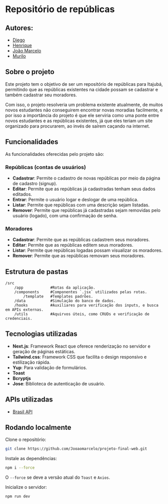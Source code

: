 # Repositório de repúblicas

## Autores: 
- [Diego](https://github.com/ValimD)
- [Henrique](https://github.com/HenriUz)
- [João Marcelo](https://github.com/Jooaomarcelo)
- [Murilo](https://github.com/gebra04)

## Sobre o projeto
Este projeto tem o objetivo de ser um repositório de repúblicas para Itajubá, permitindo que as repúblicas existentes na cidade possam se cadastrar e também cadastrar seu moradores.

Com isso, o projeto resolveria um problema existente atualmente, de muitos novos estudantes não conseguirem encontrar novas moradias facilmente, e por isso a importância do projeto é que ele serviria como uma ponte entre novos estudantes e as repúblicas existentes, já que eles teriam um site organizado para procurarem, ao invés de saírem caçando na internet. 

## Funcionalidades
As funcionalidades oferecidas pelo projeto são:

### Repúblicas (contas de usuários)
- **Cadastrar**: Permite o cadastro de novas repúblicas por meio da página de cadastro (signup).
- **Editar**: Permite que as repúblicas já cadastradas tenham seus dados editados.
- **Entrar**: Permite o usuário logar e deslogar de uma república.
- **Listar**: Permite que repúblicas com uma descrição sejam listadas.
- **Remover**: Permite que repúblicas já cadastradas sejam removidas pelo usuário (logado), com uma confirmação de senha.

### Moradores
- **Cadastrar**: Permite que as repúblicas cadastrem seus moradores.
- **Editar**: Permite que as repúblicas editem seus moradores.
- **Listar**: Permite que repúblicas logadas possam visualizar os moradores.
- **Remover**: Permite que as repúblicas removam seus moradores.

## Estrutura de pastas
    /src 
        /app            #Rotas da aplicação. 
        /components     #Componentes `.jsx` utilizados pelas rotas. 
            /template   #Templates padrões. 
        /data           #Simulação do banco de dados. 
        /hooks          #Auxiliares para verificação dos inputs, e busca em APIs externas. 
        /utils          #Aquirvos úteis, como CRUDs e verificação de credenciais.

## Tecnologias utilizadas
- **Next.js**: Framework React que oferece renderização no servidor e geração de páginas estáticas.
- **Tailwind.css**: Framework CSS que facilita o design responsivo e estilização rápida.
- **Yup**: Para validação de formulários.
- **Toast**
- **Bcryptjs**
- **Jose**: Biblioteca de autenticação de usuário.

## APIs utilizadas
- [Brasil API](https://brasilapi.com.br)

## Rodando localmente
Clone o repositório:
```bash
git clone https://github.com/Jooaomarcelo/projeto-final-web.git
```

Instale as dependências:
```bash
npm i --force
```
O `--force` se deve a versão atual do `Toast` e  `Axios`.

Inicialize o servidor:
```bash
npm run dev
```